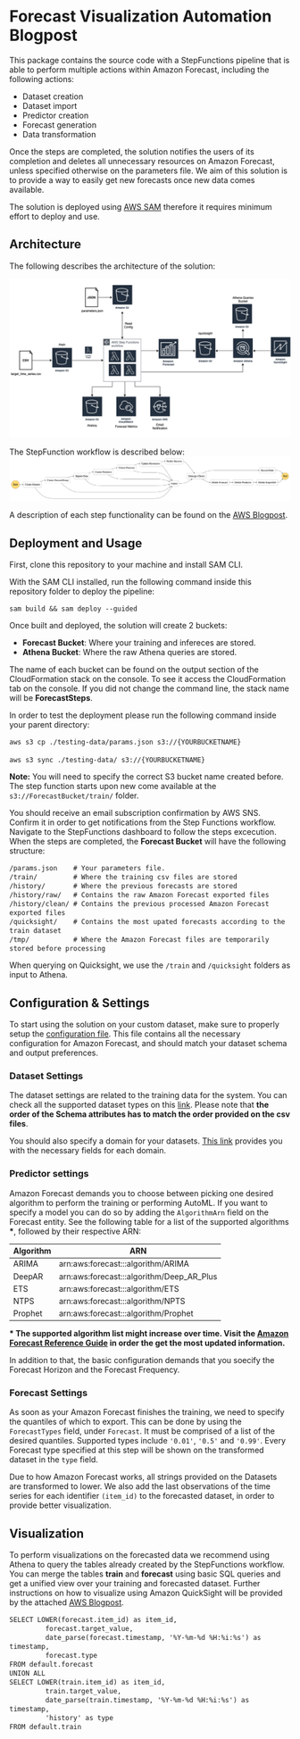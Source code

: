 # Forecast Visualization Automation Blogpost

This package contains the source code with a StepFunctions pipeline that is able to perform
multiple actions within Amazon Forecast, including the following actions:
- Dataset creation
- Dataset import
- Predictor creation
- Forecast generation
- Data transformation 

Once the steps are completed, the solution notifies the users of its completion and deletes all unnecessary resources on Amazon Forecast, unless specified otherwise on the parameters file. We aim of this solution is to provide a way to easily get new forecasts once new data comes available. 

The solution is deployed using [AWS SAM](https://aws.amazon.com/serverless/sam/) therefore it requires minimum effort to deploy and use.

## Architecture
The following describes the architecture of the solution:

![architecture](images/architecture.png)

The StepFunction workflow is described below:
![steps](images/hor.png)

A description of each step functionality can be found on the [AWS Blogpost]().

## Deployment and Usage

First, clone this repository to your machine and install SAM CLI.

With the SAM CLI installed, run the following command inside this repository folder 
to deploy the pipeline:
```
sam build && sam deploy --guided
```

Once built and deployed, the solution will create 2 buckets:
- __Forecast Bucket__: Where your training and infereces are stored.
- __Athena Bucket__: Where the raw Athena queries are stored.

The name of each bucket can be found on the output section of the CloudFormation stack on the console. To see it access the CloudFormation tab on the console. If you did not change the command line, the stack name will be __ForecastSteps__.

In order to test the deployment please run the following command inside your parent directory:

```
aws s3 cp ./testing-data/params.json s3://{YOURBUCKETNAME}

aws s3 sync ./testing-data/ s3://{YOURBUCKETNAME}
```
**Note:** You will need to specify the correct S3 bucket name created before.
The step function starts upon new come available at the ```s3://ForecastBucket/train/``` folder. 

You should receive an email subscription confirmation by AWS SNS. Confirm it in order to get notifications from the Step Functions workflow. Navigate to the StepFunctions dashboard to follow the steps excecution. When the steps are completed, the __Forecast Bucket__ will have the following structure:
```
/params.json    # Your parameters file.
/train/         # Where the training csv files are stored
/history/       # Where the previous forecasts are stored
/history/raw/   # Contains the raw Amazon Forecast exported files
/history/clean/ # Contains the previous processed Amazon Forecast exported files
/quicksight/    # Contains the most upated forecasts according to the train dataset
/tmp/           # Where the Amazon Forecast files are temporarily stored before processing
```

When querying on Quicksight, we use the ```/train``` and ```/quicksight``` folders as input to Athena.

## Configuration & Settings

To start using the solution on your custom dataset, make sure to properly setup the [configuration file](testing-data/params.json). This file contains all the necessary configuration for Amazon Forecast, and should match your dataset schema and output preferences.

### Dataset Settings

The dataset settings are related to the training data for the system. You can check all the supported dataset types on this [link](https://docs.aws.amazon.com/forecast/latest/dg/howitworks-domains-ds-types.html). Please note that __the order of the Schema attributes has to match the order provided on the csv files__.

You should also specify a domain for your datasets. [This link](https://docs.aws.amazon.com/forecast/latest/dg/howitworks-domains-ds-types.html) provides you with the necessary fields for each domain.

### Predictor settings

Amazon Forecast demands you to choose between picking one desired algorithm to perform the training or performing AutoML. If you want to specify a model you can do so by adding the ```AlgorithmArn``` field on the Forecast entity. See the following table for a list of the supported algorithms __*__, followed by their respective ARN:


| Algorithm     | ARN                                       |
| ------------- | ----------------------------------------- |
| ARIMA         | arn:aws:forecast:::algorithm/ARIMA        |
| DeepAR        | arn:aws:forecast:::algorithm/Deep_AR_Plus |
| ETS           | arn:aws:forecast:::algorithm/ETS          |
| NTPS          | arn:aws:forecast:::algorithm/NPTS         |
| Prophet       | arn:aws:forecast:::algorithm/Prophet      |

__* The supported algorithm list might increase over time. Visit the [Amazon Forecast Reference Guide](https://docs.aws.amazon.com/forecast/latest/dg/aws-forecast-choosing-recipes.html) in order the get the most updated information.__ 

In addition to that, the basic configuration demands that you soecify the Forecast Horizon and the Forecast Frequency.

### Forecast Settings

As soon as your Amazon Forecast finishes the training, we need to specify the quantiles of which
to export. This can be done by using the ```ForecastTypes``` field, under ```Forecast```. It must be comprised of a list of the desired quantiles. Supported types include `'0.01'`, `'0.5'` and `'0.99'`. Every Forecast type specified at this step will be shown on the transformed dataset in the ```type``` field.

Due to how Amazon Forecast works, all strings provided on the Datasets are transformed to lower. We also add the last observations of the time series for each identifier `(item_id)` to the forecasted dataset, in order to provide better visualization.

## Visualization

To perform visualizations on the forecasted data we recommend using Athena to query the tables
already created by the StepFunctions workflow. You can merge the tables __train__ and __forecast__
using basic SQL queries and get a unified view over your training and forecasted dataset. Further
instructions on how to visualize using Amazon QuickSight will be provided by the attached [AWS Blogpost]().

```
SELECT LOWER(forecast.item_id) as item_id,
         forecast.target_value,
         date_parse(forecast.timestamp, '%Y-%m-%d %H:%i:%s') as timestamp,
         forecast.type
FROM default.forecast
UNION ALL
SELECT LOWER(train.item_id) as item_id,
         train.target_value,
         date_parse(train.timestamp, '%Y-%m-%d %H:%i:%s') as timestamp,
         'history' as type
FROM default.train
```